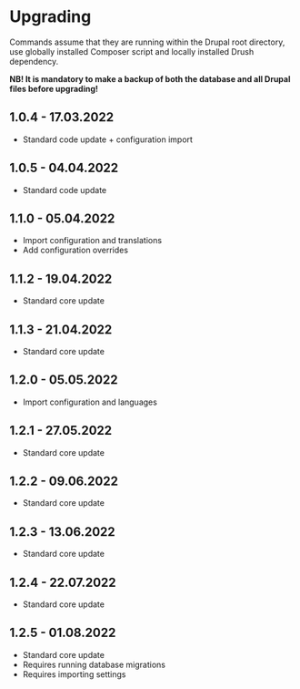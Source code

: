 # Upgrading

Commands assume that they are running within the Drupal root directory, use globally installed Composer script and
locally installed Drush dependency.

**NB! It is mandatory to make a backup of both the database and all Drupal files before upgrading!**

## 1.0.4 - 17.03.2022

- Standard code update + configuration import

## 1.0.5 - 04.04.2022

- Standard code update


## 1.1.0 - 05.04.2022

- Import configuration and translations
- Add configuration overrides

## 1.1.2 - 19.04.2022

- Standard core update

## 1.1.3 - 21.04.2022

- Standard core update

## 1.2.0 - 05.05.2022

- Import configuration and languages

## 1.2.1 - 27.05.2022

- Standard core update

## 1.2.2 - 09.06.2022

- Standard core update

## 1.2.3 - 13.06.2022

- Standard core update

## 1.2.4 - 22.07.2022

- Standard core update

## 1.2.5 - 01.08.2022

- Standard core update
- Requires running database migrations
- Requires importing settings
